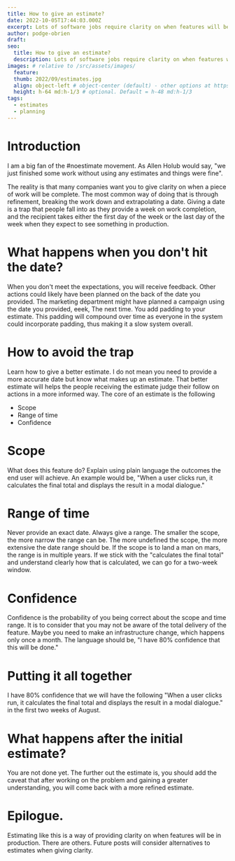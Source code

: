 ```yaml
---
title: How to give an estimate?
date: 2022-10-05T17:44:03.000Z
excerpt: Lots of software jobs require clarity on when features will be done. Here is a way of improving how we communicate estimates.
author: podge-obrien
draft:
seo:
  title: How to give an estimate?
  description: Lots of software jobs require clarity on when features will be done. Here is a way of improving how we communicate estimates.
images: # relative to /src/assets/images/
  feature:
  thumb: 2022/09/estimates.jpg
  align: object-left # object-center (default) - other options at https://tailwindcss.com/docs/object-position
  height: h-64 md:h-1/3 # optional. Default = h-48 md:h-1/3
tags:
  - estimates
  - planning
---
```


# Introduction

I am a big fan of the #noestimate movement. As Allen Holub would say, "we just finished some work without using any estimates and things were fine".

The reality is that many companies want you to give clarity on when a piece of work will be complete. The most common way of doing that is through refinement, breaking the work down and extrapolating a date. Giving a date is a trap that people fall into as they provide a week on work completion, and the recipient takes either the first day of the week or the last day of the week when they expect to see something in production.

# What happens when you don't hit the date?
When you don't meet the expectations, you will receive feedback. Other actions could likely have been planned on the back of the date you provided. The marketing department might have planned a campaign using the date you provided, eeek, The next time. You add padding to your estimate. This padding will compound over time as everyone in the system could incorporate padding, thus making it a slow system overall. 

# How to avoid the trap
Learn how to give a better estimate. I do not mean you need to provide a more accurate date but know what makes up an estimate. That better estimate will helps the people receiving the estimate judge their follow on actions in a more informed way.
The core of an estimate is the following
- Scope
- Range of time
- Confidence

# Scope
What does this feature do? Explain using plain language the outcomes the end user will achieve. An example would be, "When a user clicks run, it calculates the final total and displays the result in a modal dialogue."
# Range of time
Never provide an exact date. Always give a range. The smaller the scope, the more narrow the range can be. The more undefined the scope, the more extensive the date range should be.
If the scope is to land a man on mars, the range is in multiple years. If we stick with the "calculates the final total" and understand clearly how that is calculated, we can go for a two-week window.

# Confidence
Confidence is the probability of you being correct about the scope and time range. It is to consider that you may not be aware of the total delivery of the feature. Maybe you need to make an infrastructure change, which happens only once a month.
The language should be, "I have 80% confidence that this will be done."

# Putting it all together
I have 80% confidence that we will have the following "When a user clicks run, it calculates the final total and displays the result in a modal dialogue." in the first two weeks of August.

# What happens after the initial estimate?
You are not done yet. The further out the estimate is, you should add the caveat that after working on the problem and gaining a greater understanding, you will come back with a more refined estimate. 

# Epilogue.
Estimating like this is a way of providing clarity on when features will be in production. There are others. Future posts will consider alternatives to estimates when giving clarity.